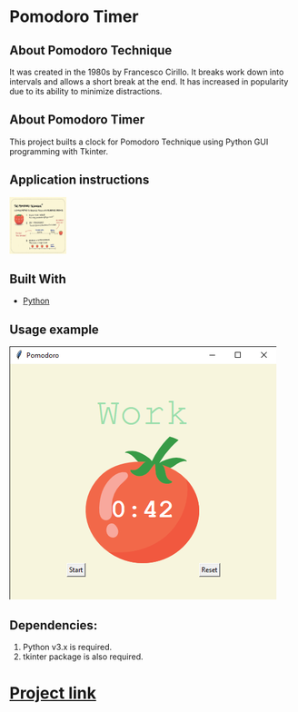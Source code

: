 # Pomodoro Timer
 

## About Pomodoro Technique
It was created in the 1980s by Francesco Cirillo. It breaks work down into intervals and allows a short break at the end. It has increased in popularity due to its ability to minimize distractions.

## About Pomodoro Timer
This project builts a clock for Pomodoro Technique using Python GUI programming with Tkinter. 

## Application instructions
<img src="https://raw.githubusercontent.com/anhthiphuongtran/pomodoro-timer/main/pomodoro-technique.png" width="100" height="100">

## Built With

* [Python](https://www.python.org/downloads/)

## Usage example
![usage_example](https://raw.githubusercontent.com/anhthiphuongtran/pomodoro-timer/main/pomodoro-app.png)


## Dependencies:

1. Python v3.x is required.
2. tkinter package is also required.


# [Project link](http://dev.nodeca.com)
